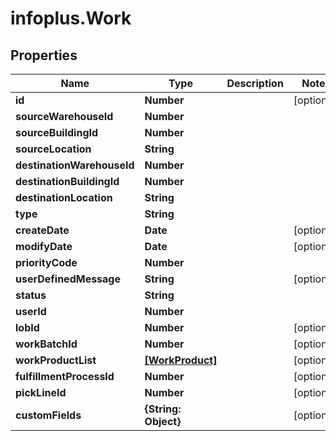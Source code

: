 # infoplus.Work

## Properties
Name | Type | Description | Notes
------------ | ------------- | ------------- | -------------
**id** | **Number** |  | [optional] 
**sourceWarehouseId** | **Number** |  | 
**sourceBuildingId** | **Number** |  | 
**sourceLocation** | **String** |  | 
**destinationWarehouseId** | **Number** |  | 
**destinationBuildingId** | **Number** |  | 
**destinationLocation** | **String** |  | 
**type** | **String** |  | 
**createDate** | **Date** |  | [optional] 
**modifyDate** | **Date** |  | [optional] 
**priorityCode** | **Number** |  | 
**userDefinedMessage** | **String** |  | [optional] 
**status** | **String** |  | 
**userId** | **Number** |  | 
**lobId** | **Number** |  | [optional] 
**workBatchId** | **Number** |  | [optional] 
**workProductList** | [**[WorkProduct]**](WorkProduct.md) |  | [optional] 
**fulfillmentProcessId** | **Number** |  | [optional] 
**pickLineId** | **Number** |  | [optional] 
**customFields** | **{String: Object}** |  | [optional] 


